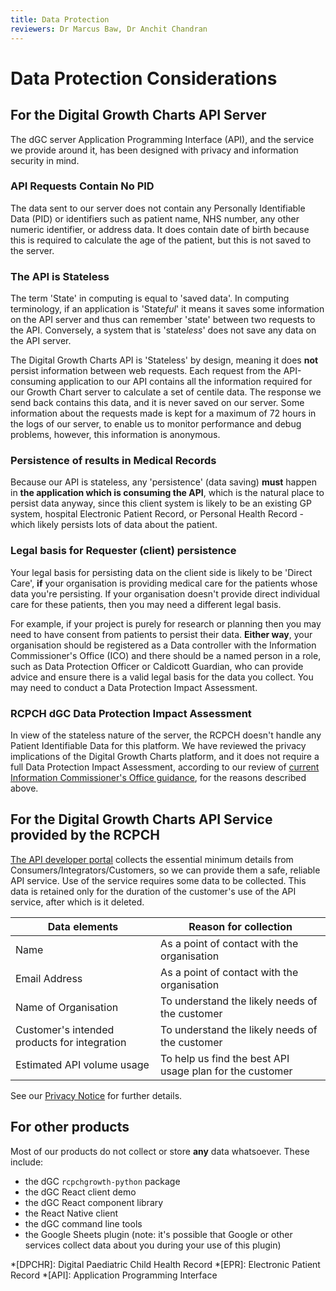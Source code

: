 ```yaml
---
title: Data Protection
reviewers: Dr Marcus Baw, Dr Anchit Chandran
---
```


# Data Protection Considerations

## For the Digital Growth Charts API Server

The dGC server Application Programming Interface (API), and the service we provide around it, has been designed with privacy and information security in mind.

### API Requests Contain No PID

The data sent to our server does not contain any Personally Identifiable Data (PID) or identifiers such as patient name, NHS number, any other numeric identifier, or address data. It does contain date of birth because this is required to calculate the age of the patient, but this is not saved to the server.

### The API is Stateless

The term 'State' in computing is equal to 'saved data'. In computing terminology, if an application is 'State*ful*' it means it saves some information on the API server and thus can remember 'state' between two requests to the API. Conversely, a system that is 'state*less*' does not save any data on the API server.

The Digital Growth Charts API is 'Stateless' by design, meaning it does **not** persist information between web requests. Each request from the API-consuming application to our API contains all the information required for our Growth Chart server to calculate a set of centile data. The response we send back contains this data, and it is never saved on our server. Some information about the requests made is kept for a maximum of 72 hours in the logs of our server, to enable us to monitor performance and debug problems, however, this information is anonymous.

### Persistence of results in Medical Records

Because our API is stateless, any 'persistence' (data saving) **must** happen in **the application which is consuming the API**, which is the natural place to persist data anyway, since this client system is likely to be an existing GP system, hospital Electronic Patient Record, or Personal Health Record - which likely persists lots of data about the patient.

### Legal basis for Requester (client) persistence

Your legal basis for persisting data on the client side is likely to be 'Direct Care', **if** your organisation is providing medical care for the patients whose data you're persisting. If your organisation doesn't provide direct individual care for these patients, then you may need a different legal basis.

For example, if your project is purely for research or planning then you may need to have consent from patients to persist their data. **Either way**, your organisation should be registered as a Data controller with the Information Commissioner's Office (ICO) and there should be a named person in a role, such as Data Protection Officer or Caldicott Guardian, who can provide advice and ensure there is a valid legal basis for the data you collect. You may need to conduct a Data Protection Impact Assessment.

### RCPCH dGC Data Protection Impact Assessment

In view of the stateless nature of the server, the RCPCH doesn't handle any Patient Identifiable Data for this platform. We have reviewed the privacy implications of the Digital Growth Charts platform, and it does not require a full Data Protection Impact Assessment, according to our review of [current Information Commissioner's Office guidance](https://ico.org.uk/for-organisations/guide-to-data-protection/guide-to-the-general-data-protection-regulation-gdpr/accountability-and-governance/data-protection-impact-assessments/#dpia3), for the reasons described above.

## For the Digital Growth Charts API Service provided by the RCPCH

[The API developer portal](https://dev.rcpch.ac.uk/) collects the essential minimum details from Consumers/Integrators/Customers, so we can provide them a safe, reliable API service. Use of the service requires some data to be collected. This data is retained only for the duration of the customer's use of the API service, after which is it deleted.

| Data elements                                | Reason for collection                                    |
| -------------------------------------------- | -------------------------------------------------------- |
| Name                                         | As a point of contact with the organisation              |
| Email Address                                | As a point of contact with the organisation              |
| Name of Organisation                         | To understand the likely needs of the customer           |
| Customer's intended products for integration | To understand the likely needs of the customer           |
| Estimated API volume usage                   | To help us find the best API usage plan for the customer |

See our [Privacy Notice](privacy-notice.md) for further details.

## For other products

Most of our products do not collect or store **any** data whatsoever. These include:

- the dGC `rcpchgrowth-python` package
- the dGC React client demo
- the dGC React component library
- the React Native client
- the dGC command line tools
- the Google Sheets plugin (note: it's possible that Google or other services collect data about you during your use of this plugin)

*[DPCHR]: Digital Paediatric Child Health Record
*[EPR]: Electronic Patient Record
*[API]: Application Programming Interface
